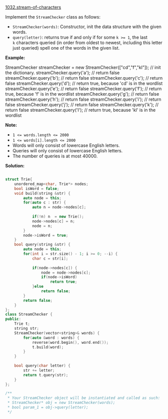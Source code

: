 [1032.stream-of-characters](https://leetcode.com/problems/stream-of-characters/)  

Implement the `StreamChecker` class as follows:

*   `StreamChecker(words)`: Constructor, init the data structure with the given words.
*   `query(letter)`: returns true if and only if for some `k >= 1`, the last `k` characters queried (in order from oldest to newest, including this letter just queried) spell one of the words in the given list.

**Example:**

StreamChecker streamChecker = new StreamChecker(\["cd","f","kl"\]); // init the dictionary.
streamChecker.query('a');          // return false
streamChecker.query('b');          // return false
streamChecker.query('c');          // return false
streamChecker.query('d');          // return true, because 'cd' is in the wordlist
streamChecker.query('e');          // return false
streamChecker.query('f');          // return true, because 'f' is in the wordlist
streamChecker.query('g');          // return false
streamChecker.query('h');          // return false
streamChecker.query('i');          // return false
streamChecker.query('j');          // return false
streamChecker.query('k');          // return false
streamChecker.query('l');          // return true, because 'kl' is in the wordlist

**Note:**

*   `1 <= words.length <= 2000`
*   `1 <= words[i].length <= 2000`
*   Words will only consist of lowercase English letters.
*   Queries will only consist of lowercase English letters.
*   The number of queries is at most 40000.  



**Solution:**  

```cpp

struct Trie{
    unordered_map<char, Trie*> nodes;
    bool isWord = false;
    void build(string &str) {
        auto node = this;
        for(auto c : str) {
            auto n = node->nodes[c];
            
            if(!n) n  = new Trie();
            node->nodes[c] = n;
            node = n;
        }
        node->isWord = true;
    }
    bool query(string &str) {
        auto node = this;
        for(int i = str.size() - 1; i >= 0; --i) {
            char c = str[i];
            
            if(node->nodes[c]) {
                node = node->nodes[c];
                if(node->isWord)
                    return true;
            }else
                return false;
        }
        return false;
    }
};
class StreamChecker {
public:
    Trie t;
    string str;
    StreamChecker(vector<string>& words) {
        for(auto &word : words) {
            reverse(word.begin(), word.end());
            t.build(word);
        }
    }
    
    bool query(char letter) {
        str += letter;
        return t.query(str);
    }
};

/**
 * Your StreamChecker object will be instantiated and called as such:
 * StreamChecker* obj = new StreamChecker(words);
 * bool param_1 = obj->query(letter);
 */
```
      